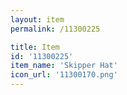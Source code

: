 ```yaml
---
layout: item
permalink: /11300225

title: Item
id: '11300225'
item_name: 'Skipper Hat'
icon_url: '11300170.png'
---
```

